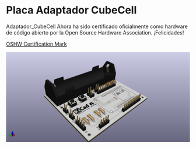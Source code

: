 # Placa Adaptador CubeCell

Adaptador_CubeCell
Ahora ha sido certificado oficialmente como hardware de código abierto por la Open Source Hardware Association. ¡Felicidades! 

[OSHW Certification Mark](https://certification.oshwa.org/es000044.html)

![captura1](https://raw.githubusercontent.com/makers-bierzo/TTN-Bierzo/master/HARDWARE/Adaptador_CubeCell/AdaptaddorCubeCell.png)

